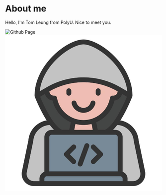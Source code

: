 # About me
Hello, I'm Tom Leung from PolyU. Nice to meet you.

![Github Page](https://github.com/TonnyWong1052/)
![An image](TomImage.jpg)  
